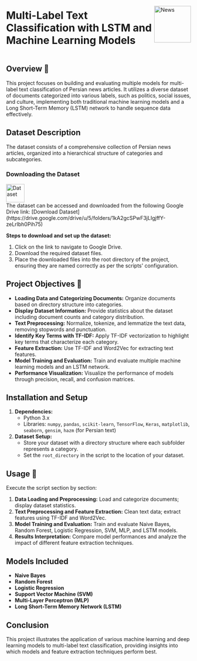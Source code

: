 <div style="display: flex; align-items: center;">
  <h1>Multi-Label Text Classification with LSTM and Machine Learning Models</h1>
  <img src="https://github.com/Mohammad-Rahmanian/Persian-News-Classification/assets/78559411/6560b2f8-76aa-4836-aefe-4d46c74e2bfe" alt="News" width="100">
</div>

## Overview  📌
This project focuses on building and evaluating multiple models for multi-label text classification of Persian news articles. It utilizes a diverse dataset of documents categorized into various labels, such as politics, social issues, and culture, implementing both traditional machine learning models and a Long Short-Term Memory (LSTM) network to handle sequence data effectively.

## Dataset Description
The dataset consists of a comprehensive collection of Persian news articles, organized into a hierarchical structure of categories and subcategories.

### Downloading the Dataset 
<div style="display: flex; align-items: center;">
  <img src="https://github.com/Mohammad-Rahmanian/Persian-News-Classification/assets/78559411/56ef29cb-c84b-4206-bd1f-b104517f89a7" alt="Dataset" width="50">
</div>
The dataset can be accessed and downloaded from the following Google Drive link:
[Download Dataset](https://drive.google.com/drive/u/5/folders/1kA2gcSPwF3jLIgjffY-zeLrlbh0Pih75)


**Steps to download and set up the dataset:**
1. Click on the link to navigate to Google Drive.
2. Download the required dataset files.
3. Place the downloaded files into the root directory of the project, ensuring they are named correctly as per the scripts' configuration.

## Project Objectives 🌟
- **Loading Data and Categorizing Documents:** Organize documents based on directory structure into categories.
- **Display Dataset Information:** Provide statistics about the dataset including document counts and category distribution.
- **Text Preprocessing:** Normalize, tokenize, and lemmatize the text data, removing stopwords and punctuation.
- **Identify Key Terms with TF-IDF:** Apply TF-IDF vectorization to highlight key terms that characterize each category.
- **Feature Extraction:** Use TF-IDF and Word2Vec for extracting text features.
- **Model Training and Evaluation:** Train and evaluate multiple machine learning models and an LSTM network.
- **Performance Visualization:** Visualize the performance of models through precision, recall, and confusion matrices.

## Installation and Setup
1. **Dependencies:**
   - Python 3.x
   - Libraries: `numpy`, `pandas`, `scikit-learn`, `TensorFlow`, `Keras`, `matplotlib`, `seaborn`, `gensim`, `hazm` (for Persian text)
2. **Dataset Setup:**
   - Store your dataset with a directory structure where each subfolder represents a category.
   - Set the `root_directory` in the script to the location of your dataset.

## Usage 📘
Execute the script section by section:
1. **Data Loading and Preprocessing:** Load and categorize documents; display dataset statistics.
2. **Text Preprocessing and Feature Extraction:** Clean text data; extract features using TF-IDF and Word2Vec.
3. **Model Training and Evaluation:** Train and evaluate Naive Bayes, Random Forest, Logistic Regression, SVM, MLP, and LSTM models.
4. **Results Interpretation:** Compare model performances and analyze the impact of different feature extraction techniques.

## Models Included
- **Naive Bayes**
- **Random Forest**
- **Logistic Regression**
- **Support Vector Machine (SVM)**
- **Multi-Layer Perceptron (MLP)**
- **Long Short-Term Memory Network (LSTM)**

## Conclusion
This project illustrates the application of various machine learning and deep learning models to multi-label text classification, providing insights into which models and feature extraction techniques perform best.
